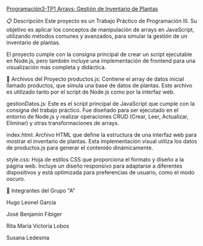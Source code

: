 <u>Programación3-TP1 Arrays: Gestión de Inventario de Plantas</u>
<br>

📋 Descripción
Este proyecto es un Trabajo Práctico de Programación III. Su objetivo es aplicar los conceptos de manipulación de arrays en JavaScript, utilizando métodos comunes y avanzados, para simular la gestión de un inventario de plantas.

El proyecto cumple con la consigna principal de crear un script ejecutable en Node.js, pero también incluye una implementación de frontend para una visualización más completa y didáctica.

📂 Archivos del Proyecto
productos.js: Contiene el array de datos inicial llamado productos, que simula una base de datos de plantas. Este archivo es utilizado tanto por el script de Node.js como por la interfaz web.

gestionDatos.js: Este es el script principal de JavaScript que cumple con la consigna del trabajo práctico. Fue diseñado para ser ejecutado en el entorno de Node.js y realizar operaciones CRUD (Crear, Leer, Actualizar, Eliminar) y otras transformaciones de arrays.

index.html: Archivo HTML que define la estructura de una interfaz web para mostrar el inventario de plantas. Esta implementación visual utiliza los datos de productos.js para generar el contenido dinámicamente.

style.css: Hoja de estilos CSS que proporciona el formato y diseño a la página web. Incluye un diseño responsivo para adaptarse a diferentes dispositivos y está optimizada para preferencias de usuario, como el modo oscuro.

👥 Integrantes del Grupo "A"

Hugo Leonel García

José Benjamín Fibiger

Rita María Victoria Lobos

Susana Ledesma
